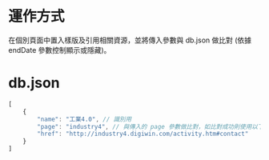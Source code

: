 # 運作方式
在個別頁面中置入樣版及引用相關資源，並將傳入參數與 db.json 做比對 (依據 endDate 參數控制顯示或隱藏)。

# db.json
```js
[
    {
        "name": "工業4.0", // 識別用
        "page": "industry4", // 與傳入的 page 參數做比對，如比對成功則使用以下連結
        "href": "http://industry4.digiwin.com/activity.htm#contact"
    }
]
```